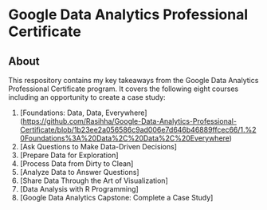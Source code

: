 # Google Data Analytics Professional Certificate

## About
This respository contains my key takeaways from the Google Data Analytics Professional Certificate program. It covers the following eight courses including an opportunity to create a case study:

1. [Foundations: Data, Data, Everywhere] (https://github.com/Rasihha/Google-Data-Analytics-Professional-Certificate/blob/1b23ee2a056586c9ad006e7d646b46889ffcec66/1.%20Foundations%3A%20Data%2C%20Data%2C%20Everywhere)
2. [Ask Questions to Make Data-Driven Decisions]
3. [Prepare Data for Exploration]
4. [Process Data from Dirty to Clean]
5. [Analyze Data to Answer Questions]
6. [Share Data Through the Art of Visualization]
7. [Data Analysis with R Programming]
8. [Google Data Analytics Capstone: Complete a Case Study]
